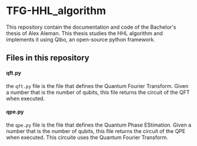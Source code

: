 # TFG-HHL_algorithm
This repository contain the documentation and code of the Bachelor's thesis of Alex Aleman. This thesis studies the HHL algorithm and implements it using Qibo, an open-source python framework.

## Files in this repository

#### qft.py
the `qft.py` file is the file that defines the Quantum Fourier Transform. Given a number that is the number of qubits, this file returns the circuit of the QFT when executed.


#### qpe.py
the `qpe.py` file is the file that defines the Quantum Phase EStimation. Given a number that is the number of qubits, this file returns the circuit of the QPE when executed. This circuite uses the Quantum Fourier Transform.
